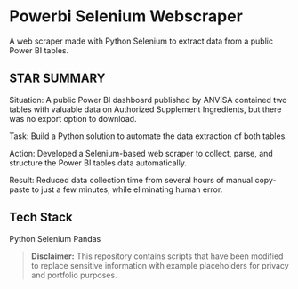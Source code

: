 # Powerbi Selenium Webscraper
A web scraper made with Python Selenium to extract data from a public Power BI tables.

## STAR SUMMARY

Situation: A public Power BI dashboard published by ANVISA contained two tables with valuable data on Authorized Supplement Ingredients, but there was no export option to download.

Task: Build a Python solution to automate the data extraction of both tables.

Action: Developed a Selenium-based web scraper to collect, parse, and structure the Power BI tables data automatically.

Result: Reduced data collection time from several hours of manual copy-paste to just a few minutes, while eliminating human error.

## Tech Stack
Python
Selenium
Pandas

> **Disclaimer:** This repository contains scripts that have been modified to replace sensitive information with example placeholders for privacy and portfolio purposes.
